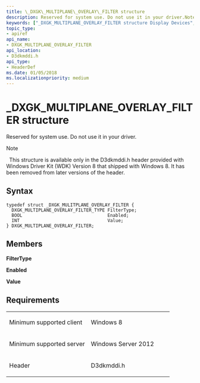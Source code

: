 ```yaml
---
title: \_DXGK\_MULTIPLANE\_OVERLAY\_FILTER structure
description: Reserved for system use. Do not use it in your driver.Note  This structure is available only in the D3dkmddi.h header provided with Windows Driver Kit (WDK) Version 8 that shipped with Windows 8. It has been removed from later versions of the header. .
keywords: ["_DXGK_MULTIPLANE_OVERLAY_FILTER structure Display Devices", "DXGK_MULTIPLANE_OVERLAY_FILTER structure Display Devices"]
topic_type:
- apiref
api_name:
- DXGK_MULTIPLANE_OVERLAY_FILTER
api_location:
- D3dkmddi.h
api_type:
- HeaderDef
ms.date: 01/05/2018
ms.localizationpriority: medium
---
```


# \_DXGK\_MULTIPLANE\_OVERLAY\_FILTER structure


Reserved for system use. Do not use it in your driver.

> [!NOTE]
>  This structure is available only in the D3dkmddi.h header provided with Windows Driver Kit (WDK) Version 8 that shipped with Windows 8. It has been removed from later versions of the header.

 

Syntax
------

```ManagedCPlusPlus
typedef struct _DXGK_MULITPLANE_OVERLAY_FILTER {
  DXGK_MULTIPLANE_OVERLAY_FILTER_TYPE FilterType;
  BOOL                                Enabled;
  INT                                 Value;
} DXGK_MULTIPLANE_OVERLAY_FILTER;
```

Members
-------

**FilterType**

**Enabled**

**Value**

Requirements
------------

<table>
<colgroup>
<col width="50%" />
<col width="50%" />
</colgroup>
<tbody>
<tr class="odd">
<td align="left"><p>Minimum supported client</p></td>
<td align="left"><p>Windows 8</p></td>
</tr>
<tr class="even">
<td align="left"><p>Minimum supported server</p></td>
<td align="left"><p>Windows Server 2012</p></td>
</tr>
<tr class="odd">
<td align="left"><p>Header</p></td>
<td align="left">D3dkmddi.h</td>
</tr>
</tbody>
</table>

 

 





